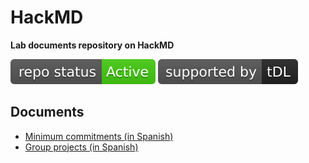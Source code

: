 # HackMD
**Lab documents repository on HackMD**

[![Project Status: Active – The project has reached a stable, usable state and is being actively developed.](https://raw.githubusercontent.com/training-datalab/HackMD/master/badges/active.svg)](STATUS.md) [![tDL](https://raw.githubusercontent.com/training-datalab/HackMD/main/badges/tDL.svg)](https://training-datalab.com/)

## Documents

* [Minimum commitments (in Spanish)](docs/commitments.md)
* [Group projects (in Spanish)](docs/projects.md)

